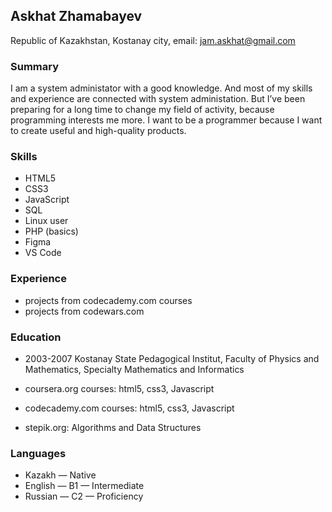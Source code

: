 ## Askhat Zhamabayev
Republic of Kazakhstan, Kostanay city, email: jam.askhat@gmail.com

### Summary

I am a system administator with a good knowledge. And most of my skills and experience are connected with system administation. But I’ve been preparing for a long time to change my field of activity, because programming interests me more. I want to be a programmer because I want to create useful and high-quality products.

### Skills

* HTML5
* CSS3
* JavaScript
* SQL
* Linux user
* PHP (basics)
* Figma
* VS Code

### Experience

* projects from codecademy.com courses
* projects from codewars.com

### Education

* 2003-2007
  Kostanay State Pedagogical Institut, Faculty of Physics and Mathematics, Specialty Mathematics and Informatics

* coursera.org courses: html5, css3, Javascript

* codecademy.com courses: html5, css3, Javascript

* stepik.org: Algorithms and Data Structures

### Languages

- Kazakh — Native
- English — B1 — Intermediate
- Russian — C2 — Proficiency
